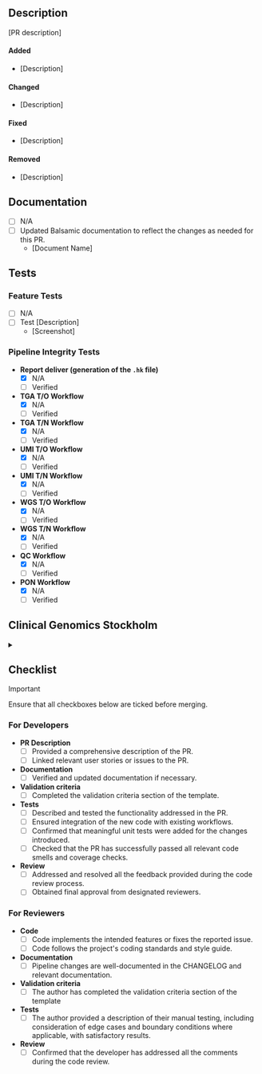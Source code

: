 ## Description

<!-- Provide a brief overview of your PR and link any relevant user stories or issues. -->

[PR description]

#### Added

- [Description]

#### Changed

- [Description]

#### Fixed

- [Description]

#### Removed

- [Description]

## Documentation

<!-- Link all added or updated documents. -->

- [ ] N/A
- [ ] Updated Balsamic documentation to reflect the changes as needed for this PR.
    - [Document Name]

## Tests

<!-- Describe in detail how you tested your changes to help reviewers validate the code. -->
<!-- Include screenshots or visual representations of your changes. -->

### Feature Tests

<!-- Include tests relevant to the changes in this PR. -->

- [ ] N/A
- [ ] Test [Description]
    - [Screenshot]

### Pipeline Integrity Tests

<!-- Include tests to verify the integrity of the different Balsamic workflows. -->

- **Report deliver (generation of the `.hk` file)**
    - [x] N/A
    - [ ] Verified
- **TGA T/O Workflow**
    - [x] N/A
    - [ ] Verified
- **TGA T/N Workflow**
    - [x] N/A
    - [ ] Verified
- **UMI T/O Workflow**
    - [x] N/A
    - [ ] Verified
- **UMI T/N Workflow**
    - [x] N/A
    - [ ] Verified
- **WGS T/O Workflow**
    - [x] N/A
    - [ ] Verified
- **WGS T/N Workflow**
    - [x] N/A
    - [ ] Verified
- **QC Workflow**
    - [x] N/A
    - [ ] Verified
- **PON Workflow**
    - [x] N/A
    - [ ] Verified

## Clinical Genomics Stockholm

<details>
<summary></summary>

<!-- Do not reveal clinical data, and if applicable, place it within the internal Google Drive directory. -->

### Documentation

<!-- Link related issues or PRs for necessary changes. -->

- **Atlas documentation**
    - [x] N/A
    - [ ] Updated: [Link]
- **Web portal for Clinical Genomics**
    - [x] N/A
    - [ ] Updated: [Link]

### Panel of Normal specific criteria

<!-- If the PR includes a new PoN adhere to the criteria below. -->

- [ ] The PR includes the addition of a new Panel of Normals
- [ ] The samples have been verified to adhere to the sample selection criteria on [Atlas PoN creation instructions for Balsamic](https://atlas.scilifelab.se/infrastructure/BALSAMIC/balsamic_pon/#procedure)

### User Changes

<!-- Please provide justification if you select N/A and the changes affect the output or results. -->

- [x] N/A
- [ ] This PR affects the output files or results.
    - [ ] User feedback is considered unnecessary because [Justification].
    - [ ] Affected users have been included in the development process and given a chance to provide feedback.

### Infrastructure Changes

<!-- Link related issues or PRs for necessary changes. -->
<!-- Make sure that the linked PRs include relevant tests. -->

- **Stored files in Housekeeper**
    - [x] N/A
    - [ ] Updated: [Link]
- **CG (CLI and delivered/uploaded files)**
    - [x] N/A
    - [ ] Updated: [Link]
- **Servers (configuration files on Hasta)**
    - [x] N/A
    - [ ] Updated: [Link]
- **Scout interface**
    - [x] N/A
    - [ ] Updated: [Link]

### Validation criteria

<!-- Create validation criteria for this PR or mark as unnecessary. -->

Validation criteria to be added to validation report PR: [LINK-TO-RELEASE-PR]
`

Text here

`
> [!IMPORTANT]
> One of the below checkboxes for validation need to be checked 

- [ ] Added version specific validation criteria to validation report
- [ ] Changes validated in standard sections: [validation-section]
- [ ] Validation criteria not necessary

</details>

## Checklist

> [!IMPORTANT]  
> Ensure that all checkboxes below are ticked before merging.

### For Developers

- **PR Description**
    - [ ] Provided a comprehensive description of the PR.
    - [ ] Linked relevant user stories or issues to the PR.
- **Documentation**
    - [ ] Verified and updated documentation if necessary.
- **Validation criteria**
    - [ ] Completed the validation criteria section of the template.
- **Tests**
    - [ ] Described and tested the functionality addressed in the PR.
    - [ ] Ensured integration of the new code with existing workflows.
    - [ ] Confirmed that meaningful unit tests were added for the changes introduced.
    - [ ] Checked that the PR has successfully passed all relevant code smells and coverage checks.
- **Review**
    - [ ] Addressed and resolved all the feedback provided during the code review process.
    - [ ] Obtained final approval from designated reviewers.

### For Reviewers

- **Code**
    - [ ] Code implements the intended features or fixes the reported issue.
    - [ ] Code follows the project's coding standards and style guide.
- **Documentation**
    - [ ] Pipeline changes are well-documented in the CHANGELOG and relevant documentation.
- **Validation criteria**
    - [ ] The author has completed the validation criteria section of the template
- **Tests**
    - [ ] The author provided a description of their manual testing, including consideration of edge cases and boundary
      conditions where applicable, with satisfactory results.
- **Review**
    - [ ] Confirmed that the developer has addressed all the comments during the code review.

<!-- Add any other relevant information or specific checks necessary for your PR. -->
